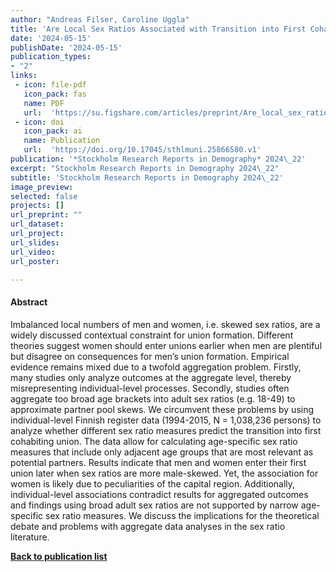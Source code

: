 ```yaml
---
author: "Andreas Filser, Caroline Uggla"
title: 'Are Local Sex Ratios Associated with Transition into First Cohabiting Union? Evidence from Finnish Register Data'
date: '2024-05-15'
publishDate: '2024-05-15'
publication_types: 
- "2"
links:
 - icon: file-pdf
   icon_pack: fas
   name: PDF
   url:  'https://su.figshare.com/articles/preprint/Are_local_sex_ratios_associated_with_transition_into_first_cohabiting_union_Evidence_from_Finnish_register_data/25866580/1'
 - icon: doi
   icon_pack: ai
   name: Publication
   url:  'https://doi.org/10.17045/sthlmuni.25866580.v1'
publication: '*Stockholm Research Reports in Demography* 2024\_22'
excerpt: "Stockholm Research Reports in Demography 2024\_22"
subtitle: 'Stockholm Research Reports in Demography 2024\_22'
image_preview: 
selected: false
projects: []
url_preprint: ""
url_dataset: 
url_project: 
url_slides: 
url_video: 
url_poster: 

---
```

#### Abstract
Imbalanced local numbers of men and women, i.e. skewed sex ratios, are a widely discussed contextual constraint for union formation. Different theories suggest women should enter unions earlier when men are plentiful but disagree on consequences for men’s union formation. Empirical evidence remains mixed due to a twofold aggregation problem. Firstly, many studies only analyze outcomes at the aggregate level, thereby misrepresenting individual-level processes. Secondly, studies often aggregate too broad age brackets into adult sex ratios (e.g. 18-49) to approximate partner pool skews. We circumvent these problems by using individual-level Finnish register data (1994-2015, N = 1,038,236 persons) to analyze whether different sex ratio measures predict the transition into first cohabiting union. The data allow for calculating age-specific sex ratio measures that include only adjacent age groups that are most relevant as potential partners. Results indicate that men and women enter their first union later when sex ratios are more male-skewed. Yet, the association for women is likely due to peculiarities of the capital region. Additionally, individual-level associations contradict results for aggregated outcomes and findings using broad adult sex ratios are not supported by narrow age-specific sex ratio measures. We discuss the implications for the theoretical debate and problems with aggregate data analyses in the sex ratio literature.
 
**[Back to publication list](/publication)**
